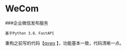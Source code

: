 # WeCom
###企业微信发布服务

```
基于Python 3.8、FastAPI
```

重构之前写的代码【[qywx](https://github.com/dayerong/qywx) 】，功能基本一致，代码清晰一点。
